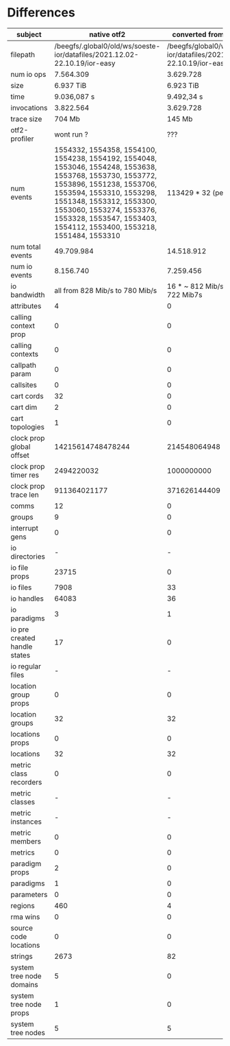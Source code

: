 # Differences



| subject | native otf2 | converted from darshan |
| ------- | ---- | ------- |
|filepath | /beegfs/.global0/old/ws/soeste-ior/datafiles/2021.12.02-22.10.19/ior-easy| /beegfs/global0/ws/soeste-ior/datafiles/2021.12.02-22.10.19/ior-easy |
| num io ops | 7.564.309 | 3.629.728 | 
| size | 6.937 TiB | 6.923 TiB |
| time | 9.036,087 s | 9.492,34 s |
| invocations | 3.822.564 | 3.629.728 |
| trace size | 704 Mb | 145 Mb |
| otf2-profiler | wont run ? | ??? |
| num events | 1554332, 1554358, 1554100, 1554238, 1554192, 1554048, 1553046, 1554248, 1553638, 1553768, 1553730, 1553772, 1553896, 1551238, 1553706, 1553594, 1553310, 1553298, 1551348, 1553312, 1553300, 1553060, 1553274, 1553376, 1553328, 1553547, 1553403, 1554112, 1553400, 1553218, 1551484, 1553310 | 113429 * 32 (per rank) |
| num total events | 49.709.984 | 14.518.912 |
| num io events | 8.156.740 | 7.259.456 |
| io bandwidth | all from 828 Mib/s to 780 Mib/s | 16 * ~ 812 Mib/s, 16 * ~ 722 Mib7s |
| attributes | 4 | 0 |
| calling context prop | 0 | 0 |
| calling contexts | 0 | 0 |
| callpath param | 0 | 0 |
| callsites | 0 | 0 |
| cart cords | 32 | 0 |
| cart dim | 2 | 0 |
| cart topologies | 1 | 0 |
| clock prop global offset | 14215614748478244 | 214548064948 |
| clock prop timer res | 2494220032 | 1000000000 |
| clock prop trace len | 911364021177 | 371626144409 |
| comms | 12 | 0 |
| groups | 9 | 0 |
| interrupt gens | 0 | 0 |
| io directories | - | - |
| io file props | 23715 | 0 |
| io files | 7908 | 33 |
| io handles | 64083 | 36 | 
| io paradigms | 3 | 1 |
| io pre created handle states | 17 | 0 |
| io regular files | - | - |
| location group props | 0 | 0 |
| location groups | 32 | 32 |
| locations props | 0 | 0 |
| locations | 32 | 32 |
| metric class recorders | 0 | 0 |
| metric classes | - | - |
| metric instances | - | - |
| metric members | 0 | 0 |
| metrics | 0 | 0 |
| paradigm props | 2 | 0 |
| paradigms | 1 | 0 |
| parameters | 0 | 0 |
| regions | 460 | 4 |
| rma wins | 0 | 0 |
| source code locations | 0 | 0 | 
| strings | 2673 | 82 |
| system tree node domains | 5 | 0 |
| system tree node props | 1 | 0 |
| system tree nodes | 5 | 5 |